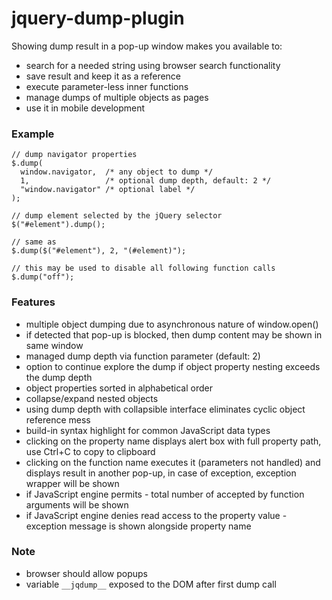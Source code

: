 # jquery-dump-plugin
Showing dump result in a pop-up window makes you available to:
* search for a needed string using browser search functionality
* save result and keep it as a reference
* execute parameter-less inner functions
* manage dumps of multiple objects as pages
* use it in mobile development

### Example
```
// dump navigator properties
$.dump(
  window.navigator,  /* any object to dump */
  1,                 /* optional dump depth, default: 2 */
  "window.navigator" /* optional label */
);

// dump element selected by the jQuery selector
$("#element").dump();

// same as
$.dump($("#element"), 2, "(#element)");

// this may be used to disable all following function calls
$.dump("off");
```

### Features
* multiple object dumping due to asynchronous nature of window.open()
* if detected that pop-up is blocked, then dump content may be shown in same window
* managed dump depth via function parameter (default: 2)
* option to continue explore the dump if object property nesting exceeds the dump depth
* object properties sorted in alphabetical order
* collapse/expand nested objects
* using dump depth with collapsible interface eliminates cyclic object reference mess
* build-in syntax highlight for common JavaScript data types
* clicking on the property name displays alert box with full property path, use Ctrl+C to copy to clipboard
* clicking on the function name executes it (parameters not handled) and displays result in another pop-up, in case of exception, exception wrapper will be shown
* if JavaScript engine permits - total number of accepted by function arguments will be shown
* if JavaScript engine denies read access to the property value - exception message is shown alongside property name

### Note
* browser should allow popups
* variable `__jqdump__` exposed to the DOM after first dump call
